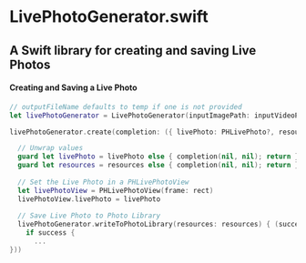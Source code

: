 # LivePhotoGenerator.swift
## A Swift library for creating and saving Live Photos

#### Creating and Saving a Live Photo
```swift
// outputFileName defaults to temp if one is not provided
let livePhotoGenerator = LivePhotoGenerator(inputImagePath: inputVideoPath, inputVideoPath: videoFilePath, outputFileName: nil)

livePhotoGenerator.create(completion: ({ livePhoto: PHLivePhoto?, resources: LivePhotoGenerator.Resources?) in

  // Unwrap values
  guard let livePhoto = livePhoto else { completion(nil, nil); return }
  guard let resources = resources else { completion(nil, nil); return }
  
  // Set the Live Photo in a PHLivePhotoView
  let livePhotoView = PHLivePhotoView(frame: rect)
  livePhotoView.livePhoto = livePhoto
  
  // Save Live Photo to Photo Library
  livePhotoGenerator.writeToPhotoLibrary(resources: resources) { (success: Bool) in
    if success {
      ...
}))
```
